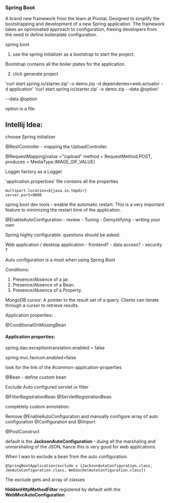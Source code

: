 ### Spring Boot

A brand new framework from the team at Pivotal. 
Designed to simplify the bootstrapping and development of a new Spring application. 
The framework takes an opinionated approach to configuration, 
freeing developers from the need to define boilerplate configuration.



spring boot 

1) use the spring initializer as a bootstrap to start the project.

Bootstrap contains all the boiler plates for the application.

2) click generate project

'curl start.spring.io/starter.zip' -o demo.zip -d dependenies=web.actuator -d application'
'curl start.spring.io/starter.zip' -o demo.zip --data @option'

--data @option

option is a file.


Intellij Idea:
--------------
choose Spring initializer

@RestController  - mapping the UploadController.


@RequestMapping(value ="/upload" method = RequestMethod.POST, produces = MediaType.IMAGE_GIF_VALUE)

Logger factory as a Logger



'application.propertoes' file contains all the properties
    
    multipart.location=${java.io.tmpdir}  
    server.port=9000

spring boot dev tools - enable the automatic restart.
This is a very important feature to minimizing the restart time of the application.
        
        
@EnableAutoConfiguration
        - review 
        - Tuning
        - Demystifying
        - writing your own
        
Spring highly configurable:
questions should be asked:

Web application / desktop application
    - frontend?
    - data access?
    - security ?
    
    
Auto configuration is a must when using Spring Boot

Conditions:
1) Presence/Absence of a jar.
2) Presence/Absence of a Bean.
3) Presence/Absence of a Property.

    
MongoDB cursor:
A pointer to the result set of a query. Clients can iterate through a cursor to retrieve results.
        
        
        
Application properties:
 
 @ConditionalOnMissingBean
 
 
 
#### Application properties:

spring.dao.exceptiontranslation.enabled = false

spring.mvc.favicon.enabled=false

look for the link of the #common-application-properties

@Bean - define custom bean

Exclude Auto configured servlet or filter

@FilterRegistrationBean
@ServletRegistrationBean

completely custom annotation:

Remove @EnableAutoConfiguration and manually configure array of auto configuration @Configuration and @Import


@PostConstruct

default is the **JacksonAutoConfiguration**  - duing all the marshaling and unmarshaling of the JSON, hance this is very good for web applications.

When I wan to exclude a bean from the auto configuration.

    @SpringBootApplication(exclude = {JacksonAutoConfiguration.class, JmxAutoConfiguration.class, WebSocketAutoConfiguration.class})
    
The exclude gets and array of classes


 **HiddenHttpMethodFilter** registered by default with the **WebMvcAutoConfiguration**
 
 

